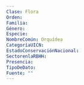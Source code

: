 ```yaml
---
Clase: Flora
Orden: 
Familia: 
Género: 
Especie: 
NombreComún: Orquídea
CategoríaUICN: 
EstadoConservaciónNacional: 
SectorenlaRBHH: 
Presencia: 
TipoDeDato: 
Fuente: ""
---
```

